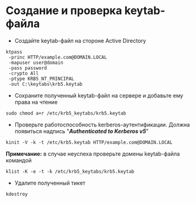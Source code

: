 # Создание и проверка keytab-файла
* Создайте keytab-файл на стороне Active Directory
```
ktpass
 -princ HTTP/example.com@DOMAIN.LOCAL
 -mapuser user@domain 
 -pass password
 -crypto All
 -ptype KRB5_NT_PRINCIPAL 
 -out C:\keytabs\krb5.keytab
```
* Сохраните полученный keytab-файл на сервере и добавьте ему права на чтение
```
sudo chmod a+r /etc/krb5_keytabs/krb5.keytab
```
* Проверьте работоспособность kerberos-аутентификации. Должна появиться надпись
"***Authenticated to Kerberos v5***"
```
kinit -V -k -t /etc/krb5.keytab HTTP/example.com@DOMAIN.LOCAL
```
**Примечание:** в случае неуспеха проверьте домены keytab-файла командой
```
klist -K -e -t -k /etc/krb5_keytabs/krb5.keytab
```
* Удалите полученный тикет
```
kdestroy
```